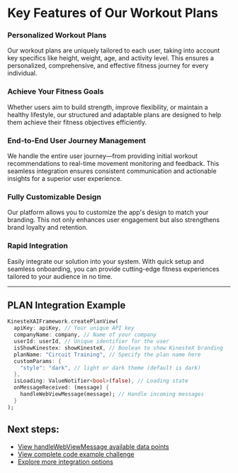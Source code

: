# Key Features of Our Workout Plans

### **Personalized Workout Plans**
Our workout plans are uniquely tailored to each user, taking into account key specifics like height, weight, age, and activity level. This ensures a personalized, comprehensive, and effective fitness journey for every individual.

### **Achieve Your Fitness Goals**
Whether users aim to build strength, improve flexibility, or maintain a healthy lifestyle, our structured and adaptable plans are designed to help them achieve their fitness objectives efficiently.

### **End-to-End User Journey Management**
We handle the entire user journey—from providing initial workout recommendations to real-time movement monitoring and feedback. This seamless integration ensures consistent communication and actionable insights for a superior user experience.

### **Fully Customizable Design**
Our platform allows you to customize the app's design to match your branding. This not only enhances user engagement but also strengthens brand loyalty and retention.

### **Rapid Integration**
Easily integrate our solution into your system. With quick setup and seamless onboarding, you can provide cutting-edge fitness experiences tailored to your audience in no time.

---

## **PLAN Integration Example**

```dart
KinesteXAIFramework.createPlanView(
  apiKey: apiKey, // Your unique API key
  companyName: company, // Name of your company
  userId: userId, // Unique identifier for the user
  isShowKinestex: showKinesteX, // Boolean to show KinesteX branding
  planName: "Circuit Training", // Specify the plan name here
  customParams: {
    "style": "dark", // light or dark theme (default is dark)
  },
  isLoading: ValueNotifier<bool>(false), // Loading state
  onMessageReceived: (message) { 
    handleWebViewMessage(message); // Handle incoming messages
  }
);
``` 

## Next steps:
- [View handleWebViewMessage available data points](../../data.md)
- [View complete code example challenge](../../examples/plans.md)
- [Explore more integration options](../overview.md)